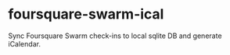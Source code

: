 # foursquare-swarm-ical

Sync Foursquare Swarm check-ins to local sqlite DB and generate iCalendar.
